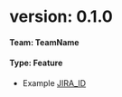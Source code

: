 # version: 0.1.0
#### Team: TeamName
#### Type: Feature
- Example [JIRA_ID](https://thinknet.atlassian.net/browse/JIRA_ID)